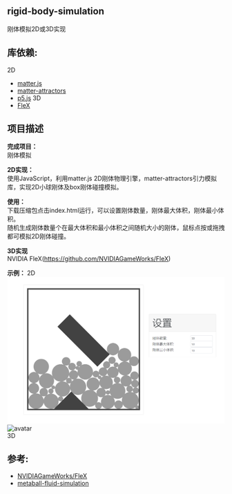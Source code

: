 ## rigid-body-simulation
刚体模拟2D或3D实现  

## 库依赖:
2D  
- [matter.js](https://www.npmjs.com/package/matter-js)
- [matter-attractors](https://www.npmjs.com/package/matter-attractors)
- [p5.js](https://www.npmjs.com/package/p5)
3D  
- [FleX](https://github.com/NVIDIAGameWorks/FleX)  
  
## 项目描述
  
**完成项目：**  
刚体模拟  
  
**2D实现：**    
使用JavaScript，利用matter.js 2D刚体物理引擎，matter-attractors引力模拟库，实现2D小球刚体及box刚体碰撞模拟。  
  
**使用：**        
下载压缩包点击index.html运行，可以设置刚体数量，刚体最大体积，刚体最小体积。     
随机生成刚体数量个在最大体积和最小体积之间随机大小的刚体，鼠标点按或拖拽都可模拟2D刚体碰撞。  

**3D实现**  
NVIDIA FleX(https://github.com/NVIDIAGameWorks/FleX)  
  
**示例：** 
2D
![avatar](/pic/1.png)  
![avatar](/pic/2.gif)  
3D  
  
## 参考:
- [NVIDIAGameWorks/FleX](https://github.com/NVIDIAGameWorks/FleX)  
- [metaball-fluid-simulation](https://github.com/mx0c/metaball-fluid-simulation)
